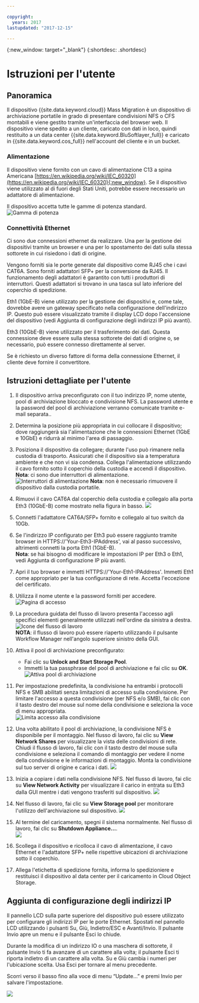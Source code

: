 ```yaml
---

copyright:
  years: 2017
lastupdated: "2017-12-15"

---
```

{:new_window: target="_blank"}
{:shortdesc: .shortdesc}

# Istruzioni per l'utente

## Panoramica

Il dispositivo {{site.data.keyword.cloud}} Mass Migration è un dispositivo di archiviazione portatile in grado di presentare condivisioni NFS o CFS montabili e viene gestito tramite un'interfaccia del browser web. Il dispositivo viene spedito a un cliente, caricato con dati in loco, quindi restituito a un data center {{site.data.keyword.BluSoftlayer_full}} e caricato in {{site.data.keyword.cos_full}} nell'account del cliente e in un bucket.


### Alimentazione

Il dispositivo viene fornito con un cavo di alimentazione C13 a spina Americana [https://en.wikipedia.org/wiki/IEC_60320](https://en.wikipedia.org/wiki/IEC_60320){:new_window}. Se il dispositivo viene utilizzato al di fuori degli Stati Uniti, potrebbe essere necessario un adattatore di alimentazione.

Il dispositivo accetta tutte le gamme di potenza standard.
![Gamma di potenza](/images/PowerRating.png)


### Connettività Ethernet

Ci sono due connessioni ethernet da realizzare.  Una per la gestione dei dispositivi tramite un browser e una per lo spostamento dei dati sulla stessa sottorete in cui risiedono i dati di origine.

Vengono forniti sia le porte generate dal dispositivo come RJ45 che i cavi CAT6A. Sono forniti adattatori SFP+ per la conversione da RJ45.  Il funzionamento degli adattatori è garantito con tutti i produttori di interruttori. Questi adattatori si trovano in una tasca sul lato inferiore del coperchio di spedizione.

Eth1 (1GbE-B) viene utilizzato per la gestione dei dispositivi e, come tale, dovrebbe avere un gateway specificato nella configurazione dell'indirizzo IP.  Questo può essere visualizzato tramite il display LCD dopo l'accensione del dispositivo (vedi Aggiunta di configurazione degli indirizzi IP più avanti).

Eth3 (10GbE-B) viene utilizzato per il trasferimento dei dati.  Questa connessione deve essere sulla stessa sottorete dei dati di origine o, se necessario, può essere connesso direttamente al server.

Se è richiesto un diverso fattore di forma della connessione Ethernet, il cliente deve fornire il convertitore.



## Istruzioni dettagliate per l'utente

1.	Il dispositivo arriva preconfigurato con il tuo indirizzo IP, nome utente, pool di archiviazione bloccato e condivisione NFS.  La password utente e la password del pool di archiviazione verranno comunicate tramite e-mail separata..

2.	Determina la posizione più appropriata in cui collocare il dispositivo; dove raggiungerà sia l'alimentazione che le connessioni Ethernet (1GbE e 10GbE) e ridurrà al minimo l'area di passaggio.

3.	Posiziona il dispositivo da collegare; durante l'uso può rimanere nella custodia di trasporto. Assicurati che il dispositivo sia a temperatura ambiente e che non vi sia condensa. Collega l'alimentazione utilizzando il cavo fornito sotto il coperchio della custodia e accendi il dispositivo.<br/>
    **Nota**: ci sono due interruttori di alimentazione.
    ![Interruttori di alimentazione](/images/MDMSPowerSwitch.png)
    **Nota**: non è necessario rimuovere il dispositivo dalla custodia portatile.
    
4.	Rimuovi il cavo CAT6A dal coperchio della custodia e collegalo alla porta Eth3 (10GbE-B) come mostrato nella figura in basso.
    ![](/images/MDMSNewEth1and3.png)
    
5.	Connetti l'adattatore CAT6A/SFP+ fornito e collegalo al tuo switch da 10Gb.

6.	Se l'indirizzo IP configurato per Eth3 può essere raggiunto tramite browser in HTTPS://'Your-Eth3-IPAddress', vai al passo successivo, altrimenti connetti la porta Eth1 (1GbE-B).<br/>
    **Nota**: se hai bisogno di modificare le impostazioni IP per Eth3 o Eth1, vedi Aggiunta di configurazione IP più avanti.
    
7. Apri il tuo browser e immetti HTTPS://'Your-Eth1-IPAddress'. Immetti Eth1 come appropriato per la tua configurazione di rete. Accetta l'eccezione del certificato.

8.	Utilizza il nome utente e la password forniti per accedere.<br/>
    ![Pagina di accesso](/images/Login.png)
    
9.  La procedura guidata del flusso di lavoro presenta l'accesso agli specifici elementi generalmente utilizzati nell'ordine da sinistra a destra.  <br/>
    ![Icone del flusso di lavoro](/images/workflow.png) <br/>
    **NOTA**: il flusso di lavoro può essere riaperto utilizzando il pulsante Workflow Manager nell'angolo superiore sinistro della GUI. 
    
10.	Attiva il pool di archiviazione preconfigurato:
    - Fai clic su **Unlock and Start Storage Pool**. 
    - Immetti la tua passphrase del pool di archiviazione e fai clic su **OK**.
    ![Attiva pool di archiviazione](/images/UnlockPool.png)
  
11. Per impostazione predefinita, la condivisione ha entrambi i protocolli NFS e SMB abilitati senza limitazioni di accesso sulla condivisione. Per limitare l'accesso a questa condivisione (per NFS e/o SMB), fai clic con il tasto destro del mouse sul nome della condivisione e seleziona la voce di menu appropriata. <br/>
    ![Limita accesso alla condivisione](/images/ShareControls.png)
    
12. Una volta abilitato il pool di archiviazione, la condivisione NFS è disponibile per il montaggio. Nel flusso di lavoro, fai clic su **View Network Shares** per visualizzare la vista delle condivisioni di rete.  Chiudi il flusso di lavoro, fai clic con il tasto destro del mouse sulla condivisione e seleziona il comando di montaggio per vedere il nome della condivisione e le informazioni di montaggio. Monta la condivisione sul tuo server di origine e carica i dati.
    ![](/images/MountCommand.png)
    
13. Inizia a copiare i dati nella condivisione NFS. Nel flusso di lavoro, fai clic su **View Network Activity** per visualizzare il carico in entrata su Eth3 dalla GUI mentre i dati vengono trasferiti sul dispositivo.
    ![](/images/Network.png)
    
14. Nel flusso di lavoro, fai clic su **View Storage pool** per monitorare l'utilizzo dell'archiviazione sul dispositivo.
    ![](/images/StoragePool.png) 
    
15.	Al termine del caricamento, spegni il sistema normalmente. Nel flusso di lavoro, fai clic su **Shutdown Appliance...**.  
    ![](/images/Shutdown.png)
    
15.	Scollega il dispositivo e ricolloca il cavo di alimentazione, il cavo Ethernet e l'adattatore SFP+ nelle rispettive ubicazioni di archiviazione sotto il coperchio.

16.	Allega l'etichetta di spedizione fornita, informa lo spedizioniere e restituisci il dispositivo al data center per il caricamento in Cloud Object Storage.

## Aggiunta di configurazione degli indirizzi IP
Il pannello LCD sulla parte superiore del dispositivo può essere utilizzato per configurare gli indirizzi IP per le porte Ethernet.
Spostati nel pannello LCD utilizzando i pulsanti Su, Giù, Indietro/ESC e Avanti/Invio. Il pulsante Invio apre un menu e il pulsante Esci lo chiude.

Durante la modifica di un indirizzo IO o una maschera di sottorete, il pulsante Invio ti fa avanzare di un carattere alla volta; il pulsante Esci ti riporta indietro di un carattere alla volta. Su e Giù cambia i numeri per l'ubicazione scelta.
Usa Esci per tornare al menu precedente.  

Scorri verso il basso fino alla voce di menu “Update...” e premi Invio per salvare l'impostazione.

  ![](/images/MDMSLCD.png)

